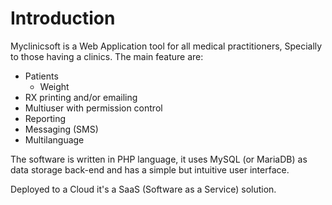 # Introduction

Myclinicsoft is a Web Application tool for all medical practitioners, Specially to those having a clinics. The main feature are:
<ul>
  <li>Patients
    <ul>
      <li>Weight</li>
    </ul>
  </li>
  <li>RX printing and/or emailing</li>
  <li>Multiuser with permission control</li>
  <li>Reporting</li>
  <li>Messaging (SMS)</li>
  <li>Multilanguage</li>
</ul>
The software is written in PHP language, it uses MySQL (or MariaDB) as data storage back-end and has a simple but intuitive user interface.

Deployed to a Cloud it's a SaaS (Software as a Service) solution.
